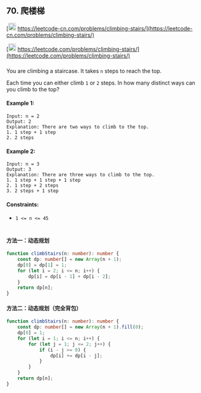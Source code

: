 ## 70. 爬楼梯

[<img src="https://static.leetcode-cn.com/cn-mono-assets/production/assets/logo-dark-cn.c42314a8.svg" height="20" /> https://leetcode-cn.com/problems/climbing-stairs/](https://leetcode-cn.com/problems/climbing-stairs/)

[<img src="https://assets.leetcode.com/static_assets/public/webpack_bundles/images/logo-dark.e99485d9b.svg" height="20"/> https://leetcode.com/problems/climbing-stairs/](https://leetcode.com/problems/climbing-stairs/)

###

You are climbing a staircase. It takes `n` steps to reach the top.

Each time you can either climb `1` or `2` steps. In how many distinct ways can you climb to the top?

#### Example 1:

```
Input: n = 2
Output: 2
Explanation: There are two ways to climb to the top.
1. 1 step + 1 step
2. 2 steps
```

#### Example 2:

```
Input: n = 3
Output: 3
Explanation: There are three ways to climb to the top.
1. 1 step + 1 step + 1 step
2. 1 step + 2 steps
3. 2 steps + 1 step
```

#### Constraints:

-   `1 <= n <= 45`

#

#### 方法一：动态规划

```ts
function climbStairs(n: number): number {
    const dp: number[] = new Array(n + 1);
    dp[0] = dp[1] = 1;
    for (let i = 2; i <= n; i++) {
        dp[i] = dp[i - 1] + dp[i - 2];
    }
    return dp[n];
}
```

#### 方法二：动态规划（完全背包）

```ts
function climbStairs(n: number): number {
    const dp: number[] = new Array(n + 1).fill(0);
    dp[0] = 1;
    for (let i = 1; i <= n; i++) {
        for (let j = 1; j <= 2; j++) {
            if (i - j >= 0) {
                dp[i] += dp[i - j];
            }
        }
    }
    return dp[n];
}
```
